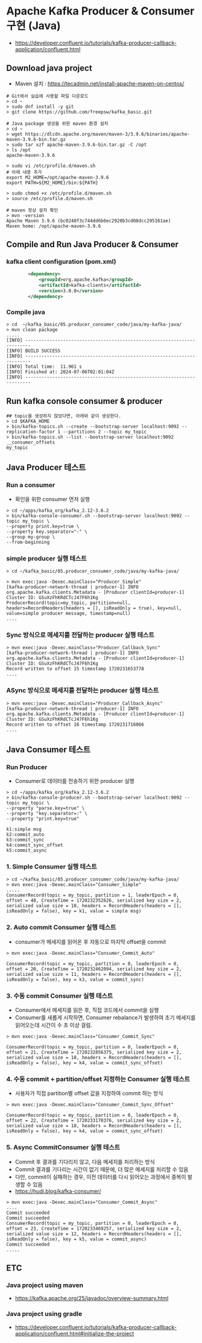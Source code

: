 # Apache Kafka Producer & Consumer 구현 (Java)
- https://developer.confluent.io/tutorials/kafka-producer-callback-application/confluent.html

## Download java project
- Maven 설치 : https://tecadmin.net/install-apache-maven-on-centos/
```
# Git에서 실습에 사용할 파일 다운로드
> cd ~
> sudo dnf install -y git
> git clone https://github.com/freepsw/kafka_basic.git

# Java package 생성을 위한 maven 환경 설치
> cd ~
> wget https://dlcdn.apache.org/maven/maven-3/3.9.6/binaries/apache-maven-3.9.6-bin.tar.gz
> sudo tar xzf apache-maven-3.9.6-bin.tar.gz -C /opt
> ls /opt
apache-maven-3.9.6

> sudo vi /etc/profile.d/maven.sh
# 아래 내용 추가
export M2_HOME=/opt/apache-maven-3.9.6
export PATH=${M2_HOME}/bin:${PATH}

> sudo chmod +x /etc/profile.d/maven.sh
> source /etc/profile.d/maven.sh

# maven 정상 설치 확인
> mvn -version
Apache Maven 3.9.6 (bc0240f3c744dd6b6ec2920b3cd08dcc295161ae)
Maven home: /opt/apache-maven-3.9.6
```

## Compile and Run Java Producer & Consumer 
### kafka client configuration (pom.xml)
```xml
        <dependency>
            <groupId>org.apache.kafka</groupId>
            <artifactId>kafka-clients</artifactId>
            <version>3.0.0</version>
        </dependency>
```
### Compile java 
```
> cd  ~/kafka_basic/05.producer_consumer_code/java/my-kafka-java/
> mvn clean package
.....
[INFO] ------------------------------------------------------------------------
[INFO] BUILD SUCCESS
[INFO] ------------------------------------------------------------------------
[INFO] Total time:  11.961 s
[INFO] Finished at: 2024-07-06T02:01:04Z
[INFO] ------------------------------------------------------------------------
```

## Run kafka console consumer & producer 
```
## topic을 생성하지 않았다면, 아래와 같이 생성한다. 
> cd $KAFKA_HOME
> bin/kafka-topics.sh --create --bootstrap-server localhost:9092 --replication-factor 1 --partitions 2 --topic my_topic
> bin/kafka-topics.sh --list --bootstrap-server localhost:9092
__consumer_offsets
my_topic

```

## Java Producer 테스트 
### Run a consumer 
- 확인을 위한 consumer 먼저 실행
```
> cd ~/apps/kafka_org/kafka_2.12-3.6.2
> bin/kafka-console-consumer.sh --bootstrap-server localhost:9092 --topic my_topic \
--property print.key=true \
--property key.separator="-" \
--group my-group \
--from-beginning
```
### simple producer 실행 테스트
```
> cd ~/kafka_basic/05.producer_consumer_code/java/my-kafka-java/

> mvn exec:java -Dexec.mainClass="Producer_Simple"
[kafka-producer-network-thread | producer-1] INFO org.apache.kafka.clients.Metadata - [Producer clientId=producer-1] Cluster ID: GSuXzFhKRdCTcJ47F6h1Kg
ProducerRecord(topic=my_topic, partition=null, headers=RecordHeaders(headers = [], isReadOnly = true), key=null, value=simple producer message, timestamp=null)
....
```

### Sync 방식으로 메세지를 전달하는 producer 실행 테스트
```
> mvn exec:java -Dexec.mainClass="Producer_Callback_Sync"
[kafka-producer-network-thread | producer-1] INFO org.apache.kafka.clients.Metadata - [Producer clientId=producer-1] Cluster ID: GSuXzFhKRdCTcJ47F6h1Kg
Record written to offset 15 timestamp 1720231653778
....
```

### ASync 방식으로 메세지를 전달하는 producer 실행 테스트
```
> mvn exec:java -Dexec.mainClass="Producer_Callback_Async"
[kafka-producer-network-thread | producer-1] INFO org.apache.kafka.clients.Metadata - [Producer clientId=producer-1] Cluster ID: GSuXzFhKRdCTcJ47F6h1Kg
Record written to offset 16 timestamp 1720231716066
....

```

## Java Consumer 테스트 
### Run Producer 
- Consumer로 데이터를 전송하기 위한 producer 실행 
```
> cd ~/apps/kafka_org/kafka_2.12-3.6.2
> bin/kafka-console-producer.sh --bootstrap-server localhost:9092 --topic my_topic \
--property "parse.key=true" \
--property "key.separator=:" \
--property "print.key=true"

k1:simple msg
k2:commit_auto
k3:commit_sync
k4:commit_sync_offset
k5:commit_async
```

### 1. Simple Consumer 실행 테스트
```
> cd ~/kafka_basic/05.producer_consumer_code/java/my-kafka-java/
> mvn exec:java -Dexec.mainClass="Consumer_Simple"
.....
ConsumerRecord(topic = my_topic, partition = 1, leaderEpoch = 0, offset = 40, CreateTime = 1720232352626, serialized key size = 2, serialized value size = 10, headers = RecordHeaders(headers = [], isReadOnly = false), key = k1, value = simple msg)
```

### 2. Auto commit Consumer 실행 테스트
- consumer가 메세지를 읽어온 후 자동으로 마지막 offset을 commit
```
> mvn exec:java -Dexec.mainClass="Consumer_Commit_Auto"

ConsumerRecord(topic = my_topic, partition = 0, leaderEpoch = 0, offset = 20, CreateTime = 1720232462094, serialized key size = 2, serialized value size = 11, headers = RecordHeaders(headers = [], isReadOnly = false), key = k3, value = commit_sync)

```

### 3. 수동 commit Consumer 실행 테스트
- Consumer에서 메세지를 읽은 후, 직접 코드에서 commit을 실행
- Consumer를 새롭게 시작하면, Consumer rebalance가 발생하여 초기 메세지를 읽어오는데 시간이 수 초 이상 걸림.
```
> mvn exec:java -Dexec.mainClass="Consumer_Commit_Sync"

ConsumerRecord(topic = my_topic, partition = 0, leaderEpoch = 0, offset = 21, CreateTime = 1720232856375, serialized key size = 2, serialized value size = 18, headers = RecordHeaders(headers = [], isReadOnly = false), key = k4, value = commit_sync_offset)

```

### 4. 수동 commit + partition/offset 지정하는 Consumer 실행 테스트
- 사용자가 직접 partition별 offset 값을 지정하여 commit 하는 방식
```
> mvn exec:java -Dexec.mainClass="Consumer_Commit_Sync_Offset"

ConsumerRecord(topic = my_topic, partition = 0, leaderEpoch = 0, offset = 22, CreateTime = 1720233170376, serialized key size = 2, serialized value size = 18, headers = RecordHeaders(headers = [], isReadOnly = false), key = k4, value = commit_sync_offset)
```


### 5. Async CommitConsumer 실행 테스트
- Commit 후 결과를 기다리지 않고, 다음 메세지를 처리하는 방식
- Commit 결과를 기다리는 시간이 없기 때문에, 더 많은 메세지를 처리할 수 있음
- 다만, commit이 실패하는 경우, 이전 데이터를 다시 읽어오는 과정에서 중복이 발생할 수 있음
- https://hudi.blog/kafka-consumer/
```
> mvn exec:java -Dexec.mainClass="Consumer_Commit_Async"
....
Commit succeeded
Commit succeeded
ConsumerRecord(topic = my_topic, partition = 0, leaderEpoch = 0, offset = 23, CreateTime = 1720233469257, serialized key size = 2, serialized value size = 12, headers = RecordHeaders(headers = [], isReadOnly = false), key = k5, value = commit_async)
Commit succeeded
.....
```


## ETC 
### Java project using maven
- https://kafka.apache.org/25/javadoc/overview-summary.html

### Java project using gradle
- https://developer.confluent.io/tutorials/kafka-producer-callback-application/confluent.html#initialize-the-project